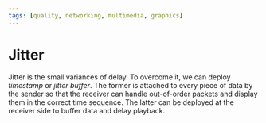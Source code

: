 ```yaml
---
tags: [quality, networking, multimedia, graphics]
---
```


# Jitter

Jitter is the small variances of delay. To overcome it, we can deploy
*timestamp* or *jitter buffer*. The former is attached to every piece of data by
the sender so that the receiver can handle out-of-order packets and display them
in the correct time sequence. The latter can be deployed at the receiver side to
buffer data and delay playback.
